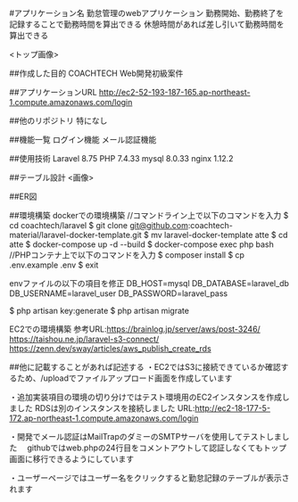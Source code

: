 #アプリケーション名
勤怠管理のwebアプリケーション
勤務開始、勤務終了を記録することで勤務時間を算出できる
休憩時間があれば差し引いて勤務時間を算出できる

<トップ画像>

##作成した目的
COACHTECH Web開発初級案件

##アプリケーションURL
http://ec2-52-193-187-165.ap-northeast-1.compute.amazonaws.com/login

##他のリポジトリ
特になし

##機能一覧
ログイン機能
メール認証機能

##使用技術
Laravel 8.75
PHP 7.4.33
mysql 8.0.33
nginx 1.12.2

##テーブル設計
<画像>

##ER図

##環境構築
dockerでの環境構築
//コマンドライン上で以下のコマンドを入力
$ cd coachtech/laravel
$ git clone git@github.com:coachtech-material/laravel-docker-template.git
$ mv laravel-docker-template atte
$ cd atte
$ docker-compose up -d --build
$ docker-compose exec php bash
//PHPコンテナ上で以下のコマンドを入力
$ composer install
$ cp .env.example .env
$ exit

envファイルの以下の項目を修正
DB_HOST=mysql
DB_DATABASE=laravel_db
DB_USERNAME=laravel_user
DB_PASSWORD=laravel_pass

$ php artisan key:generate
$ php artisan migrate

EC2での環境構築
参考URL:https://brainlog.jp/server/aws/post-3246/  
        https://taishou.ne.jp/laravel-s3-connect/
        https://zenn.dev/sway/articles/aws_publish_create_rds

##他に記載することがあれば記述する
・EC2ではS3に接続できているか確認するため、/uploadでファイルアップロード画面を作成しています

・追加実装項目の環境の切り分けではテスト環境用のEC2インスタンスを作成しました
RDSは別のインスタンスを接続しました
URL:http://ec2-18-177-5-172.ap-northeast-1.compute.amazonaws.com/login

・開発でメール認証はMailTrapのダミーのSMTPサーバを使用してテストしました
　githubではweb.phpの24行目をコメントアウトして認証しなくてもトップ画面に移行できるようにしています

・ユーザーページではユーザー名をクリックすると勤怠記録のテーブルが表示されます